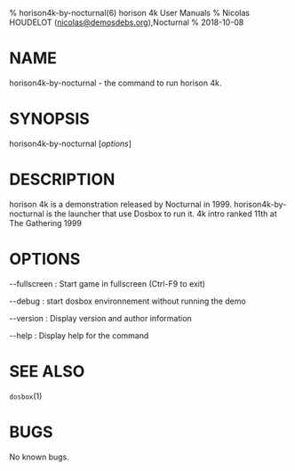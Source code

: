 % horison4k-by-nocturnal(6) horison 4k User Manuals
% Nicolas HOUDELOT (nicolas@demosdebs.org),Nocturnal
% 2018-10-08

# NAME
horison4k-by-nocturnal - the command to run horison 4k.

# SYNOPSIS
horison4k-by-nocturnal [*options*]

# DESCRIPTION
horison 4k is a demonstration released by Nocturnal in 1999.
horison4k-by-nocturnal is the launcher that use Dosbox to run it.
4k intro ranked 11th at The Gathering 1999

# OPTIONS
\--fullscreen
:   Start game in fullscreen (Ctrl-F9 to exit)

\--debug
:   start dosbox environnement without running the demo

\--version
:   Display version and author information

\--help
:   Display help for the command

# SEE ALSO
`dosbox`(1)

# BUGS
No known bugs.

